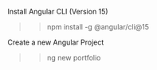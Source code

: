 
Install Angular CLI (Version 15)
>> npm install -g @angular/cli@15

Create a new Angular Project
>> ng new portfolio